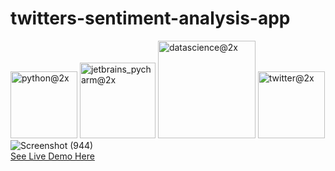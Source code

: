 # twitters-sentiment-analysis-app
<img width="107" alt="python@2x" src="https://user-images.githubusercontent.com/63045639/98217640-c6615d80-1f70-11eb-98c8-ed7f2ee8f60c.png">  <img width="121" alt="jetbrains_pycharm@2x" src="https://user-images.githubusercontent.com/63045639/98217719-e1cc6880-1f70-11eb-90b1-4324ceb1f72a.png"> <img width="156" alt="datascience@2x" src="https://user-images.githubusercontent.com/63045639/98217863-15a78e00-1f71-11eb-9445-7907ec4e0c66.png"> <img width="107" alt="twitter@2x" src="https://user-images.githubusercontent.com/63045639/98217986-3c65c480-1f71-11eb-9f78-a248c3601824.png"><br>
![Screenshot (944)](https://user-images.githubusercontent.com/63045639/101765256-1353c900-3b07-11eb-8c99-e30b4a02dc42.png)<br>
<a href="https://share.streamlit.io/souravsingpardeshi/twitters-sentiment-analysis-app/v2.1.py">See Live Demo Here</a>





